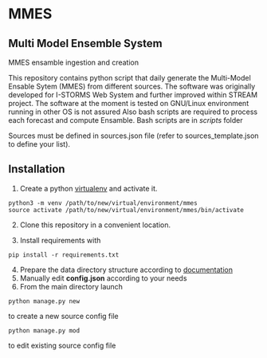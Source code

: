 # MMES
## Multi Model Ensemble System
MMES ensamble ingestion and creation

This repository contains python script that daily generate the Multi-Model Ensable Sytem (MMES)
from different sources.
The software was originally developed for I-STORMS Web System and further improved within STREAM project.
The software at the moment is tested on GNU/Linux environment running in other OS is not assured
Also bash scripts are required to process each forecast and compute Ensamble. Bash scripts are in *scripts* folder 

Sources must be defined in sources.json file (refer to sources_template.json to define your list).

## Installation
    
1. Create a python [virtualenv](https://docs.python.org/3/library/venv.html) and activate it.
```
python3 -m venv /path/to/new/virtual/environment/mmes
source activate /path/to/new/virtual/environment/mmes/bin/activate
```
2. Clone this repository in a convenient location.


3. Install requirements with

```
pip install -r requirements.txt
```
4. Prepare the data directory structure according to [documentation](https://cnr-ismar.github.io/mmes_creation/_build/html/index.html)
5. Manually edit **config.json** according to your needs
6. From the main directory launch
```
python manage.py new
```
to create a new source config file
```
python manage.py mod
```
to edit existing source config file



